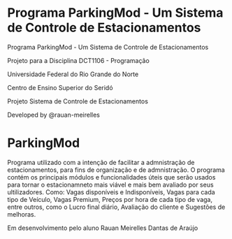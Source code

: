# Programa ParkingMod - Um Sistema de Controle de Estacionamentos

Programa ParkingMod - Um Sistema de Controle de Estacionamentos

Projeto para a Disciplina DCT1106 - Programação

Universidade Federal do Rio Grande do Norte

Centro de Ensino Superior do Seridó

Projeto Sistema de Controle de Estacionamentos

Developed by @rauan-meirelles

# ParkingMod 
Programa utilizado com a intenção de facilitar a admnistração de estacionamentos, para fins de organização e de admnistração. 
O programa contém os principais módulos e funcionalidades úteis que serão usados para tornar o estacionamneto mais 
viável e mais bem avaliado por seus ultilizadores. Como: Vagas disponíveis e Indisponíveis, Vagas para cada
tipo de Veículo, Vagas Premium, Preços por hora de cada tipo de vaga, entre outros, como o Lucro final diário, 
Avaliação do cliente e Sugestões de melhoras.

Em desenvolvimento pelo aluno Rauan Meirelles Dantas de Araújo
